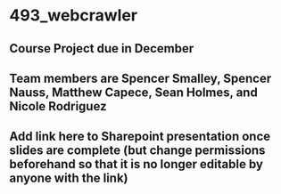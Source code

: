 # 493_webcrawler

## Course Project due in December
## Team members are Spencer Smalley, Spencer Nauss, Matthew Capece, Sean Holmes, and Nicole Rodriguez

## Add link here to Sharepoint presentation once slides are complete (but change permissions beforehand so that it is no longer editable by anyone with the link)
